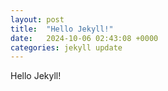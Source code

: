 ```yaml
---
layout: post
title:  "Hello Jekyll!"
date:   2024-10-06 02:43:08 +0000
categories: jekyll update
---
```

Hello Jekyll!